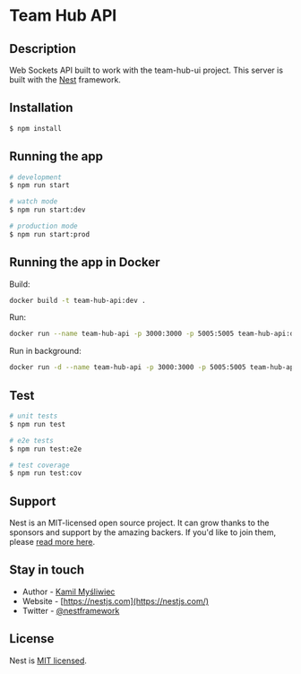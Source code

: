 # Team Hub API

## Description

Web Sockets API built to work with the team-hub-ui project. This server is built with the [Nest](https://github.com/nestjs/nest) framework.

## Installation

```bash
$ npm install
```

## Running the app

```bash
# development
$ npm run start

# watch mode
$ npm run start:dev

# production mode
$ npm run start:prod
```

## Running the app in Docker

Build:
```bash
docker build -t team-hub-api:dev .
```

Run:
```bash
docker run --name team-hub-api -p 3000:3000 -p 5005:5005 team-hub-api:dev
```

Run in background:
```bash
docker run -d --name team-hub-api -p 3000:3000 -p 5005:5005 team-hub-api:dev
```

## Test

```bash
# unit tests
$ npm run test

# e2e tests
$ npm run test:e2e

# test coverage
$ npm run test:cov
```

## Support

Nest is an MIT-licensed open source project. It can grow thanks to the sponsors and support by the amazing backers. If you'd like to join them, please [read more here](https://docs.nestjs.com/support).

## Stay in touch

- Author - [Kamil Myśliwiec](https://kamilmysliwiec.com)
- Website - [https://nestjs.com](https://nestjs.com/)
- Twitter - [@nestframework](https://twitter.com/nestframework)

## License

  Nest is [MIT licensed](LICENSE).
